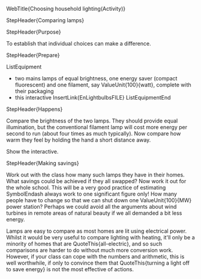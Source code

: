 WebTitle{Choosing household lighting(Activity)}

StepHeader{Comparing lamps}

StepHeader{Purpose}

To establish that individual choices can make a difference.

StepHeader{Prepare}

ListEquipment
- two mains lamps of equal brightness, one energy saver (compact fluorescent) and one filament, say ValueUnit{100}{watt}, complete with their packaging
- this interactive InsertLink{EnLightbulbsFILE}
ListEquipmentEnd

StepHeader{Happens}

Compare the brightness of the two lamps. They should provide equal illumination, but the conventional filament lamp will cost more energy per second to run (about four times as much typically). Now compare how warm they feel by holding the hand a short distance away.

Show the interactive.

StepHeader{Making savings}

Work out with the class how many such lamps they have in their homes. What savings could be achieved if they all swapped? Now work it out for the whole school. This will be a very good practice of estimating SymbolEndash always work to one significant figure only! How many people have to change so that we can shut down one ValueUnit{100}{MW} power station? Perhaps we could avoid all the arguments about wind turbines in remote areas of natural beauty if we all demanded a bit less energy.

Lamps are easy to compare as most homes are lit using electrical power. Whilst it would be very useful to compare lighting with heating, it'll only be a minority of homes that are QuoteThis{all-electric}, and so such comparisons are harder to do without much more conversion work. However, if your class can cope with the numbers and arithmetic, this is well worthwhile, if only to convince them that QuoteThis{turning a light off to save energy} is not the most effective of actions.


